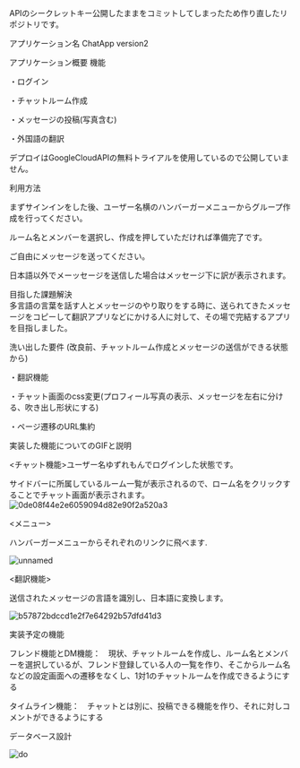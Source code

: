 APIのシークレットキー公開したままをコミットしてしまったため作り直したリポジトリです。

アプリケーション名	 ChatApp version2

アプリケーション概要
機能

・ログイン

・チャットルーム作成

・メッセージの投稿(写真含む)

・外国語の翻訳

デプロイはGoogleCloudAPIの無料トライアルを使用しているので公開していません。

利用方法

まずサインインをした後、ユーザー名横のハンバーガーメニューからグループ作成を行ってください。

ルーム名とメンバーを選択し、作成を押していただければ準備完了です。

ご自由にメッセージを送ってください。

日本語以外でメーッセージを送信した場合はメッセージ下に訳が表示されます。

目指した課題解決	
多言語の言葉を話す人とメッセージのやり取りをする時に、送られてきたメッセージをコピーして翻訳アプリなどにかける人に対して、その場で完結するアプリを目指しました。

洗い出した要件	
(改良前、チャットルーム作成とメッセージの送信ができる状態から)

・翻訳機能

・チャット画面のcss変更(プロフィール写真の表示、メッセージを左右に分ける、吹き出し形状にする)

・ページ遷移のURL集約

実装した機能についてのGIFと説明	

<チャット機能>ユーザー名ゆずれもんでログインした状態です。

サイドバーに所属しているルーム一覧が表示されるので、ローム名をクリックすることでチャット画面が表示されます。
![0de08f44e2e6059094d82e90f2a520a3](https://user-images.githubusercontent.com/74704546/107139018-745b1a00-695b-11eb-9e23-c938fc84ade3.gif)

<メニュー>

ハンバーガーメニューからそれぞれのリンクに飛べます.

![unnamed](https://user-images.githubusercontent.com/74704546/107139177-9903c180-695c-11eb-8fa1-14b8b3795eae.gif)

<翻訳機能>

送信されたメッセージの言語を識別し、日本語に変換します。

![b57872bdccd1e2f7e64292b57dfd41d3](https://user-images.githubusercontent.com/74704546/107139362-ec2a4400-695d-11eb-92ec-5de3dd5d7f70.gif)


実装予定の機能	

フレンド機能とDM機能：　現状、チャットルームを作成し、ルーム名とメンバーを選択しているが、フレンド登録している人の一覧を作り、そこからルーム名などの設定画面への遷移をなくし、1対1のチャットルームを作成できるようにする

タイムライン機能：　チャットとは別に、投稿できる機能を作り、それに対しコメントができるようにする

データベース設計	

![do](https://user-images.githubusercontent.com/74704546/105452264-5f2a8e00-5cc1-11eb-9cdb-d7716fbbf2e4.png)

